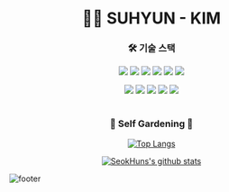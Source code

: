 <h1 align='center'>👩‍💻 SUHYUN - KIM </h1>


<h3 align='center'>🛠 기술 스택</h3>
<div align='center'>
<img src="https://img.shields.io/badge/java-007396?style=flat-square&logo=java&logoColor=white"> <img src="https://img.shields.io/badge/javascript-F7DF1E?style=flat-square&logo=javascript&logoColor=black"> <img src="https://img.shields.io/badge/html5-E34F26?style=flat-square&logo=html5&logoColor=white"> <img src="https://img.shields.io/badge/css-1572B6?style=flat-square&logo=css3&logoColor=white">  <img src="https://img.shields.io/badge/vue.js-4FC08D?style=flat-square&logo=vue.js&logoColor=white"> <img src="https://img.shields.io/badge/mysql-4479A1?style=flat-square&logo=mysql&logoColor=white">

 <img src="https://img.shields.io/badge/spring-6DB33F?style=flat-square&logo=spring&logoColor=white"> <img src="https://img.shields.io/badge/springboot-6DB33F?style=flat-square&logo=springboot&logoColor=white"> <img src="https://img.shields.io/badge/jquery-0769AD?style=flat-square&logo=jquery&logoColor=white"> <img src="https://img.shields.io/badge/bootstrap-7952B3?style=flat-square&logo=bootstrap&logoColor=white"> <img src="https://img.shields.io/badge/AWS-232F3E?style=flat-square&logo=Amazon%20AWS&logoColor=white"/> 
 <br><br>
 </div>
 
 <h3 align='center'> 🌳 Self Gardening 🌳 </h3>
<div align='center'>

[![Top Langs](https://github-readme-stats.vercel.app/api/top-langs/?username=suhyunking&layout=compact&title_color=6ab04c&text_color=535c68)](https://github.com/suhyunking/github-readme-stats)

</div>
<div align='center'>

[![SeokHuns's github stats](https://github-readme-stats.vercel.app/api?username=suhyunking&show_icons=true&title_color=6ab04c&text_color=6ab04c&icon_color=f9ca24)](https://github.com/suhyunking/github-readme-stats)

</div>

![footer](https://capsule-render.vercel.app/api?type=slice&color=badc58&height=150&section=footer)
